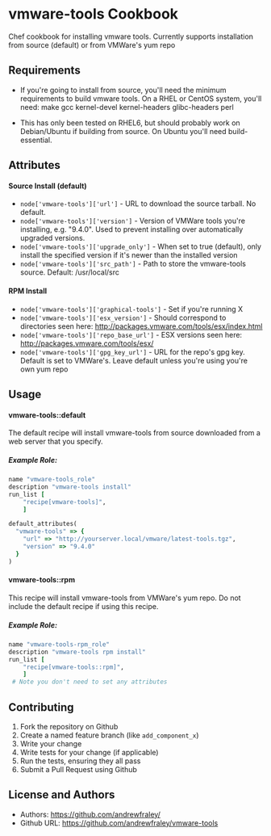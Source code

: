 vmware-tools Cookbook
=====================
Chef cookbook for installing vmware tools.  Currently supports installation from source (default) or from VMWare's yum repo 


Requirements
------------
- If you're going to install from source, you'll need the minimum requirements to build vmware tools. On a RHEL or CentOS system, you'll need: make gcc kernel-devel kernel-headers glibc-headers perl

- This has only been tested on RHEL6, but should probably work on Debian/Ubuntu if building from source.  On Ubuntu you'll need build-essential.

Attributes
----------
#### Source Install (default)
* `node['vmware-tools']['url']` - URL to download the source tarball.  No default.
* `node['vmware-tools']['version']` - Version of VMWare tools you're installing, e.g. "9.4.0".  Used to prevent installing over automatically upgraded versions.
* `node['vmware-tools']['upgrade_only']` - When set to true (default), only install the specified version if it's newer than the installed version
* `node['vmware-tools']['src_path']` - Path to store the vmware-tools source.  Default: /usr/local/src


#### RPM Install
* `node['vmware-tools']['graphical-tools']` - Set if you're running X 
* `node['vmware-tools']['esx_version']` - Should correspond to directories seen here: http://packages.vmware.com/tools/esx/index.html
* `node['vmware-tools']['repo_base_url']` - ESX versions seen here: http://packages.vmware.com/tools/esx/
* `node['vmware-tools']['gpg_key_url']` - URL for the repo's gpg key.  Default is set to VMWare's.  Leave default unless you're using you're own yum repo

Usage
-----
#### vmware-tools::default
The default recipe will install vmware-tools from source downloaded from a web server that you specify.  

##### Example Role:

```ruby
name "vmware-tools_role"
description "vmware-tools install"
run_list [
    "recipe[vmware-tools]",
    ]

default_attributes(
  "vmware-tools" => {
    "url" => "http://yourserver.local/vmware/latest-tools.tgz",
    "version" => "9.4.0"
  }
)
```

#### vmware-tools::rpm
This recipe will install vmware-tools from VMWare's yum repo.  Do not include the default recipe if using this recipe.

##### Example Role:

```ruby
name "vmware-tools-rpm_role"
description "vmware-tools rpm install"
run_list [
    "recipe[vmware-tools::rpm]",
    ]
 # Note you don't need to set any attributes
```


Contributing
------------

1. Fork the repository on Github
2. Create a named feature branch (like `add_component_x`)
3. Write your change
4. Write tests for your change (if applicable)
5. Run the tests, ensuring they all pass
6. Submit a Pull Request using Github

License and Authors
-------------------
- Authors: https://github.com/andrewfraley/
- Github URL: https://github.com/andrewfraley/vmware-tools

